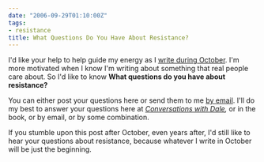```yaml
---
date: "2006-09-29T01:10:00Z"
tags:
- resistance
title: What Questions Do You Have About Resistance?
---
```


I'd like your help to help guide my energy as I <a href="danofiwrimo.html">write during October</a>.  I'm more motivated when I know I'm writing about something that real people care about.  So I'd like to know <strong>What questions do you have about resistance?</strong>

You can either post your questions here or send them to me <a href="/contact.html">by email</a>.  I'll do my best to answer your questions here at  <em><a href="/cwd">Conversations with Dale</a>,</em> or in the book, or by email, or by some combination.

If you stumble upon this post after October, even years after, I'd still like to hear your questions about resistance, because whatever I write in October will be just the beginning.
